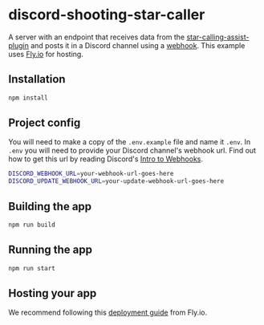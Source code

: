 # discord-shooting-star-caller

A server with an endpoint that receives data from the [star-calling-assist-plugin](https://github.com/zodaz/star-calling-assist) and posts it in a Discord channel using a [webhook](https://discord.com/developers/docs/resources/webhook). This example uses [Fly.io](https://fly.io/) for hosting.

## Installation

```bash
npm install
```

## Project config

You will need to make a copy of the `.env.example` file and name it `.env`. In `.env` you will need to provide your Discord channel's webhook url. Find out how to get this url by reading Discord's [Intro to Webhooks](https://support.discord.com/hc/en-us/articles/228383668-Intro-to-Webhooks).

```bash
DISCORD_WEBHOOK_URL=your-webhook-url-goes-here
DISCORD_UPDATE_WEBHOOK_URL=your-update-webhook-url-goes-here
```

## Building the app

```bash
npm run build
```

## Running the app

```bash
npm run start
```

## Hosting your app

We recommend following this [deployment guide](https://fly.io/docs/getting-started/node/) from Fly.io.
